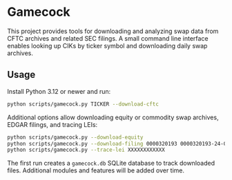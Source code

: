 # Gamecock

This project provides tools for downloading and analyzing swap data from CFTC archives and related SEC filings. A small command line interface enables looking up CIKs by ticker symbol and downloading daily swap archives.

## Usage

Install Python 3.12 or newer and run:

```bash
python scripts/gamecock.py TICKER --download-cftc
```

Additional options allow downloading equity or commodity swap archives, EDGAR filings, and tracing LEIs:

```bash
python scripts/gamecock.py --download-equity
python scripts/gamecock.py --download-filing 0000320193 0000320193-24-000010
python scripts/gamecock.py --trace-lei XXXXXXXXXXXX
```

The first run creates a `gamecock.db` SQLite database to track downloaded files. Additional modules and features will be added over time.

